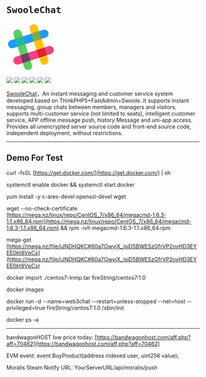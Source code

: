 # `SwooleChat`

<?xml version="1.0" ?><!DOCTYPE svg  PUBLIC '-//W3C//DTD SVG 1.1//EN'  'http://www.w3.org/Graphics/SVG/1.1/DTD/svg11.dtd'><svg height="128px" style="enable-background:new 0 0 512 512;" version="1.1" viewBox="0 0 512 512" width="128px" xml:space="preserve" xmlns="http://www.w3.org/2000/svg" xmlns:xlink="http://www.w3.org/1999/xlink"><g id="_x33_3-slack_x2C__chat"><g><g><g><path d="M326.684,45.84c-7.254-22.369-31.229-34.631-53.568-27.361      c-22.338,7.261-34.539,31.308-27.287,53.705l109.904,339.108c7.547,20.901,30.064,32.657,51.715,26.438      c22.547-6.522,36.33-30.54,29.111-52.759C436.287,384.105,326.684,45.84,326.684,45.84L326.684,45.84z M326.684,45.84" style="fill:#FFC107;"/><path d="M156.381,101.345c-7.286-22.401-31.262-34.665-53.568-27.366      c-22.313,7.299-34.566,31.312-27.292,53.709L185.43,466.764c7.547,20.907,30.064,32.662,51.717,26.438      c22.547-6.52,36.328-30.534,29.109-52.753C265.984,439.607,156.381,101.345,156.381,101.345L156.381,101.345z M156.381,101.345" style="fill:#5ACF5F;"/><path d="M465.039,326.688c22.336-7.269,34.537-31.314,27.291-53.715      c-7.248-22.401-31.225-34.627-53.563-27.365L100.577,355.844c-20.851,7.565-32.568,30.146-26.367,51.857      c6.502,22.609,30.455,36.428,52.612,29.19C127.684,436.59,465.039,326.688,465.039,326.688L465.039,326.688z M465.039,326.688" style="fill:#F4427E;"/></g><path d="M171.053,422.477c22.007-7.181,50.376-16.421,80.826-26.35     c-7.158-22.066-16.373-50.514-26.277-81.046l-80.827,26.347L171.053,422.477z M171.053,422.477" style="fill:#6B3F6E;"/><g><path d="M341.385,366.972c30.568-9.962,58.963-19.2,80.828-26.348      c-7.162-22.073-16.377-50.546-26.275-81.075l-80.828,26.347L341.385,366.972z M341.385,366.972" style="fill:#E0232B;"/><path d="M409.686,155.921c22.338-7.27,34.535-31.312,27.291-53.708      c-7.252-22.403-31.229-34.631-53.566-27.366L45.25,185.05c-20.878,7.565-32.597,30.145-26.367,51.857      c6.502,22.614,30.454,36.393,52.612,29.189C72.33,265.826,409.686,155.921,409.686,155.921L409.686,155.921z M409.686,155.921" style="fill:#2299F8;"/></g><path d="M115.694,251.683c22.012-7.177,50.408-16.416,80.861-26.349     c-9.936-30.624-19.15-59.097-26.28-81.041l-80.827,26.342L115.694,251.683z M115.694,251.683" style="fill:#20B89C;"/><path d="M286.027,196.207c30.572-9.962,58.965-19.202,80.859-26.346     c-9.936-30.662-19.18-59.127-26.277-81.08l-80.859,26.348L286.027,196.207z M286.027,196.207" style="fill:#81AB4A;"/></g></g></g><g id="Layer_1"/></svg>

![](https://img.shields.io/github/stars/pandao/editor.md.svg) ![](https://img.shields.io/github/forks/pandao/editor.md.svg) ![](https://img.shields.io/github/tag/pandao/editor.md.svg) ![](https://img.shields.io/github/release/pandao/editor.md.svg) ![](https://img.shields.io/github/issues/pandao/editor.md.svg) ![](https://img.shields.io/bower/v/editor.md.svg)

[SwooleChat](https://swoolechat.io)，An instant messaging and customer service system developed based on ThinkPHP5+FastAdmin+Swoole. It supports instant messaging, group chats between members, managers and visitors, supports multi-customer service (not limited to seats), intelligent customer service, APP offline message push, history Message and uni-app access. Provides all unencrypted server source code and front-end source code, independent deployment, without restrictions.

---

## Demo For Test

curl -fsSL [https://get.docker.com/](https://get.docker.com/) | sh

systemctl enable docker && systemctl start docker

yum install -y c-ares-devel openssl-devel wget

wget --no-check-certificate [https://mega.nz/linux/repo/CentOS_7/x86_64/megacmd-1.6.3-1.1.x86_64.rpm](https://mega.nz/linux/repo/CentOS_7/x86_64/megacmd-1.6.3-1.1.x86_64.rpm) && rpm -ivh megacmd-1.6.3-1.1.x86_64.rpm

mega-get [https://mega.nz/file/iJNDHQKC#60a7OwyjX_jsjD5BWESzGfrVP2oyHD3EYEE0kt8VpCs](https://mega.nz/file/iJNDHQKC#60a7OwyjX_jsjD5BWESzGfrVP2oyHD3EYEE0kt8VpCs)

docker import ./centos7-lnmp.tar fireString/centos7:1.0

docker images

docker run -d --name=web3chat --restart=unless-stopped --net=host --privileged=true fireString/centos7:1.0 /sbin/init

docker ps -a

---

bandwagonHOST low price today:
[https://bandwagonhost.com/aff.php?aff=70462](https://bandwagonhost.com/aff.php?aff=70462)

EVM event:
event BuyProduct(address indexed user, uint256 value);

Moralis Steam Notify URL:
YourServerURL/api/moralis/push
